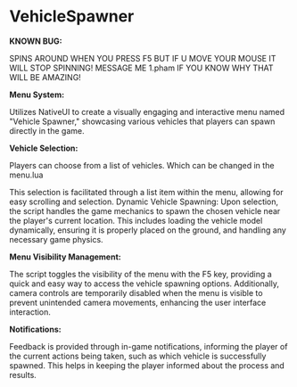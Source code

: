 # VehicleSpawner

**KNOWN BUG:**

SPINS AROUND WHEN YOU PRESS F5 BUT IF U MOVE YOUR MOUSE IT WILL STOP SPINNING! MESSAGE ME 1.pham IF YOU KNOW WHY THAT WILL BE AMAZING!

**Menu System:**

Utilizes NativeUI to create a visually engaging and interactive menu named "Vehicle Spawner," showcasing various vehicles that players can spawn directly in the game.

**Vehicle Selection:**

Players can choose from a list of vehicles. Which can be changed in the menu.lua

This selection is facilitated through a list item within the menu, allowing for easy scrolling and selection.
Dynamic Vehicle Spawning: Upon selection, the script handles the game mechanics to spawn the chosen vehicle near the player's current location. This includes loading the vehicle model dynamically, ensuring it is properly placed on the ground, and handling any necessary game physics.

**Menu Visibility Management:** 

The script toggles the visibility of the menu with the F5 key, providing a quick and easy way to access the vehicle spawning options. Additionally, camera controls are temporarily disabled when the menu is visible to prevent unintended camera movements, enhancing the user interface interaction.

**Notifications:**

Feedback is provided through in-game notifications, informing the player of the current actions being taken, such as which vehicle is successfully spawned. This helps in keeping the player informed about the process and results.
